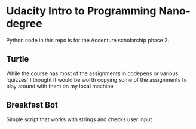 # Udacity Intro to Programming Nano-degree 

Python code in this repo is for the Accenture scholarship phase 2.

## Turtle 

While the course has most of the assignments in codepens or various 'quizzes' I thought it would be worth copying some of the assignments to play around with them on my local machine 

## Breakfast Bot 

Simple script that works with strings and checks user input 

